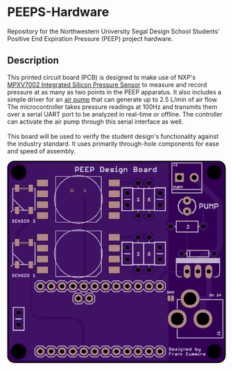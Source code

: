 # PEEPS-Hardware
Repository for the Northwestern University Segal Design School Students' Positive End Expiration Pressure (PEEP) project hardware.

## Description
This printed circuit board (PCB) is designed to make use of NXP's [MPXV7002 Integrated Silicon Pressure Sensor](https://www.nxp.com/docs/en/data-sheet/MPXV7002.pdf) to measure and record pressure at as many as two points in the PEEP apparatus. It also includes a simple driver for an [air pump](https://www.adafruit.com/product/4699) that can generate up to 2.5 L/min of air flow. The microcontroller takes pressure readings at 100Hz and transmits them over a serial UART port to be analyzed in real-time or offline. The controller can activate the air pump through this serial interface as well. <br><br>This board will be used to verify the student design's functionality against the industry standard. It uses primarily through-hole components for ease and speed of assembly.

![PCB-Front](./Image.png)
